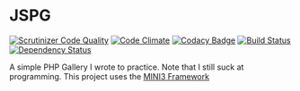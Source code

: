 # JSPG

[![Scrutinizer Code Quality](https://scrutinizer-ci.com/g/deadda7a/JSPG/badges/quality-score.png?b=master)](https://scrutinizer-ci.com/g/deadda7a/JSPG/?branch=master)
[![Code Climate](https://codeclimate.com/github/deadda7a/JSPG/badges/gpa.svg)](https://codeclimate.com/github/deadda7a/JSPG)
[![Codacy Badge](https://api.codacy.com/project/badge/Grade/9328c3f4da534dcc99167c01765dfe0f)](https://www.codacy.com/app/deadda7a/JSPG?utm_source=github.com&amp;utm_medium=referral&amp;utm_content=deadda7a/JSPG&amp;utm_campaign=Badge_Grade)
[![Build Status](https://travis-ci.org/deadda7a/JSPG.svg?branch=master)](https://travis-ci.org/deadda7a/JSPG)
[![Dependency Status](https://www.versioneye.com/user/projects/58b56fd0a512bd00419f232f/badge.svg?style=flat-square)](https://www.versioneye.com/user/projects/58b56fd0a512bd00419f232f)

A simple PHP Gallery I wrote to practice. Note that I still suck at programming.
This project uses the [MINI3 Framework](https://github.com/panique/mini3)